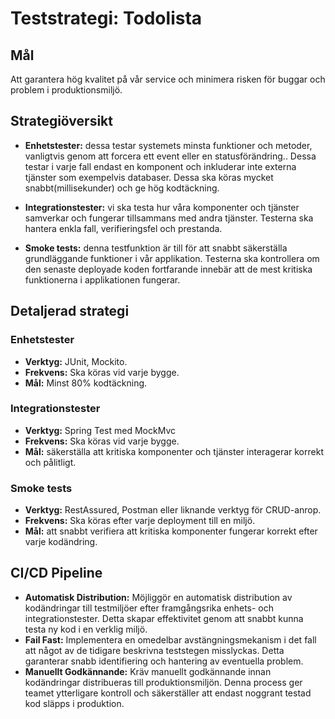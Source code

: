 # Teststrategi: Todolista
## Mål

Att garantera hög kvalitet på vår service och minimera risken för buggar och problem i produktionsmiljö.

## Strategiöversikt

* **Enhetstester:** dessa testar systemets minsta funktioner och metoder, vanligtvis genom att forcera ett event eller en statusförändring.. Dessa testar i varje fall endast en komponent och inkluderar inte externa tjänster som exempelvis databaser. Dessa ska köras mycket snabbt(millisekunder) och ge hög kodtäckning.
  
* **Integrationstester:** vi ska testa hur våra komponenter och tjänster samverkar och fungerar tillsammans med andra tjänster. Testerna ska hantera enkla fall, verifieringsfel och prestanda.
  
* **Smoke tests:** denna testfunktion är till för att snabbt säkerställa grundläggande funktioner i vår applikation. Testerna ska kontrollera om den senaste deployade koden fortfarande innebär att de mest kritiska funktionerna i applikationen fungerar.
  
## Detaljerad strategi

### Enhetstester
* **Verktyg:** JUnit, Mockito.
* **Frekvens:** Ska köras vid varje bygge.
* **Mål:** Minst 80% kodtäckning.

### Integrationstester
* **Verktyg:** Spring Test med MockMvc
* **Frekvens:** Ska köras vid varje bygge.
* **Mål:** säkerställa att kritiska komponenter och tjänster interagerar korrekt och pålitligt.
  
### Smoke tests
* **Verktyg:** RestAssured, Postman eller liknande verktyg för CRUD-anrop.
* **Frekvens:** Ska köras efter varje deployment till en miljö.
* **Mål:** att snabbt verifiera att kritiska komponenter fungerar korrekt efter varje kodändring.
  
## CI/CD Pipeline
* **Automatisk Distribution:** Möjliggör en automatisk distribution av kodändringar till testmiljöer efter framgångsrika enhets- och integrationstester. Detta skapar effektivitet genom att snabbt kunna testa ny kod i en verklig miljö.
* **Fail Fast:** Implementera en omedelbar avstängningsmekanism i det fall att något av de tidigare beskrivna teststegen misslyckas. Detta garanterar snabb identifiering och hantering av eventuella problem.
* **Manuellt Godkännande:** Kräv manuellt godkännande innan kodändringar distribueras till produktionsmiljön. Denna process ger teamet ytterligare kontroll och säkerställer att endast noggrant testad kod släpps i produktion.
